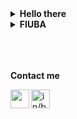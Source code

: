 
<details>
<summary><b>Hello there</b></summary>
<img src="https://media2.giphy.com/media/Nx0rz3jtxtEre/giphy.gif" alt="Hello there">
</details>

<details>
<summary><b>FIUBA</b></summary>
<a href="https://brunograssano.github.io/fiuba.html">
<img align="left" alt="" height="60px" src="http://www.fi.uba.ar/sites/default/files/logo.png"/>
</a>
</details>


<br>
<br>
<br>

<b>Contact me</b>

<a href="https://brunograssano.github.io/">
<img align="left" alt="" height="30px" src="https://www.flaticon.com/svg/vstatic/svg/3324/3324799.svg?token=exp=1614445895~hmac=b1156f26ab384da3b7f3cf3e7f3b28ee"/>
</a>

<a href="https://www.linkedin.com/in/bruno-grassano/">
<img align="left" alt="in/bruno-grassano/" height="30px" src="https://www.flaticon.com/svg/vstatic/svg/174/174857.svg?token=exp=1614444770~hmac=5fc27ce07c26ccc043e050ce6074d3ae"/>
</a>

